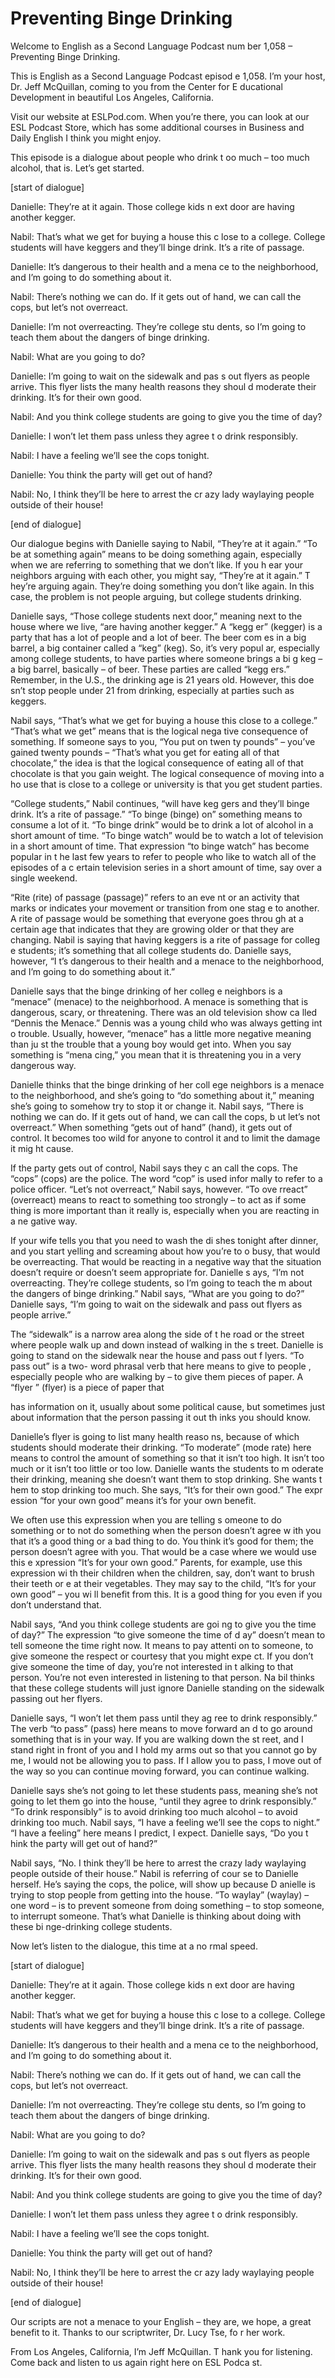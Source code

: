 # Preventing Binge Drinking

Welcome to English as a Second Language Podcast num ber 1,058 – Preventing Binge Drinking.  

This is English as a Second Language Podcast episod e 1,058. I’m your host, Dr. Jeff McQuillan, coming to you from the Center for E ducational Development in beautiful Los Angeles, California.  

Visit our website at ESLPod.com. When you’re there,  you can look at our ESL Podcast Store, which has some additional courses in  Business and Daily English I think you might enjoy. 

This episode is a dialogue about people who drink t oo much – too much alcohol, that is. Let’s get started. 

[start of dialogue] 

Danielle: They’re at it again. Those college kids n ext door are having another kegger.  

Nabil: That’s what we get for buying a house this c lose to a college. College students will have keggers and they’ll binge drink.  It’s a rite of passage. 

Danielle: It’s dangerous to their health and a mena ce to the neighborhood, and I’m going to do something about it. 

Nabil: There’s nothing we can do. If it gets out of  hand, we can call the cops, but let’s not overreact. 

Danielle: I’m not overreacting. They’re college stu dents, so I’m going to teach them about the dangers of binge drinking. 

Nabil: What are you going to do? 

Danielle: I’m going to wait on the sidewalk and pas s out flyers as people arrive. This flyer lists the many health reasons they shoul d moderate their drinking. It’s for their own good. 

Nabil: And you think college students are going to give you the time of day? 

Danielle: I won’t let them pass unless they agree t o drink responsibly.  

 Nabil: I have a feeling we’ll see the cops tonight.  

Danielle: You think the party will get out of hand?  

Nabil: No, I think they’ll be here to arrest the cr azy lady waylaying people outside of their house! 

[end of dialogue] 

Our dialogue begins with Danielle saying to Nabil, “They’re at it again.” “To be at something again” means to be doing something again,  especially when we are referring to something that we don’t like. If you h ear your neighbors arguing with each other, you might say, “They’re at it again.” T hey’re arguing again. They’re doing something you don’t like again. In this case,  the problem is not people arguing, but college students drinking.  

Danielle says, “Those college students next door,” meaning next to the house where we live, “are having another kegger.” A “kegg er” (kegger) is a party that has a lot of people and a lot of beer. The beer com es in a big barrel, a big container called a “keg” (keg). So, it’s very popul ar, especially among college students, to have parties where someone brings a bi g keg – a big barrel, basically – of beer. These parties are called “kegg ers.” Remember, in the U.S., the drinking age is 21 years old. However, this doe sn’t stop people under 21 from drinking, especially at parties such as keggers.  

Nabil says, “That’s what we get for buying a house this close to a college.” “That’s what we get” means that is the logical nega tive consequence of something. If someone says to you, “You put on twen ty pounds” – you’ve gained twenty pounds – “That’s what you get for eating all  of that chocolate,” the idea is that the logical consequence of eating all of that chocolate is that you gain weight. The logical consequence of moving into a ho use that is close to a college or university is that you get student parties.  

“College students,” Nabil continues, “will have keg gers and they’ll binge drink. It’s a rite of passage.” “To binge (binge) on” something  means to consume a lot of it. “To binge drink” would be to drink a lot of alcohol  in a short amount of time. “To binge watch” would be to watch a lot of television in a short amount of time. That expression “to binge watch” has become popular in t he last few years to refer to people who like to watch all of the episodes of a c ertain television series in a short amount of time, say over a single weekend. 

“Rite (rite) of passage (passage)” refers to an eve nt or an activity that marks or indicates your movement or transition from one stag e to another. A rite of passage would be something that everyone goes throu gh at a certain age that indicates that they are growing older or that they are changing. Nabil is saying that having keggers is a rite of passage for colleg e students; it’s something that all college students do. Danielle says, however, “I t’s dangerous to their health and a menace to the neighborhood, and I’m going to do something about it.”  

Danielle says that the binge drinking of her colleg e neighbors is a “menace” (menace) to the neighborhood. A menace is something  that is dangerous, scary, or threatening. There was an old television show ca lled “Dennis the Menace.” Dennis was a young child who was always getting int o trouble. Usually, however, “menace” has a little more negative meaning than ju st the trouble that a young boy would get into. When you say something is “mena cing,” you mean that it is threatening you in a very dangerous way.  

Danielle thinks that the binge drinking of her coll ege neighbors is a menace to the neighborhood, and she’s going to “do something about it,” meaning she’s going to somehow try to stop it or change it. Nabil  says, “There is nothing we can do. If it gets out of hand, we can call the cops, b ut let’s not overreact.” When something “gets out of hand” (hand), it gets out of  control. It becomes too wild for anyone to control it and to limit the damage it mig ht cause.  

If the party gets out of control, Nabil says they c an call the cops. The “cops” (cops) are the police. The word “cop” is used infor mally to refer to a police officer. “Let’s not overreact,” Nabil says, however. “To ove rreact” (overreact) means to react to something too strongly – to act as if some thing is more important than it really is, especially when you are reacting in a ne gative way.  

If your wife tells you that you need to wash the di shes tonight after dinner, and you start yelling and screaming about how you’re to o busy, that would be overreacting. That would be reacting in a negative way that the situation doesn’t require or doesn’t seem appropriate for. Danielle s ays, “I’m not overreacting. They’re college students, so I’m going to teach the m about the dangers of binge drinking.” Nabil says, “What are you going to do?” Danielle says, “I’m going to wait on the sidewalk and pass out flyers as people arrive.”  

The “sidewalk” is a narrow area along the side of t he road or the street where people walk up and down instead of walking in the s treet. Danielle is going to stand on the sidewalk near the house and pass out f lyers. “To pass out” is a two- word phrasal verb that here means to give to people , especially people who are walking by – to give them pieces of paper. A “flyer ” (flyer) is a piece of paper that  

has information on it, usually about some political  cause, but sometimes just about information that the person passing it out th inks you should know.  

Danielle’s flyer is going to list many health reaso ns, because of which students should moderate their drinking. “To moderate” (mode rate) here means to control the amount of something so that it isn’t too high. It isn’t too much or it isn’t too little or too low. Danielle wants the students to m oderate their drinking, meaning she doesn’t want them to stop drinking. She wants t hem to stop drinking too much. She says, “It’s for their own good.” The expr ession “for your own good” means it’s for your own benefit.  

We often use this expression when you are telling s omeone to do something or to not do something when the person doesn’t agree w ith you that it’s a good thing or a bad thing to do. You think it’s good for them;  the person doesn’t agree with you. That would be a case where we would use this e xpression “It’s for your own good.” Parents, for example, use this expression wi th their children when the children, say, don’t want to brush their teeth or e at their vegetables. They may say to the child, “It’s for your own good” – you wi ll benefit from this. It is a good thing for you even if you don’t understand that. 

Nabil says, “And you think college students are goi ng to give you the time of day?” The expression “to give someone the time of d ay” doesn’t mean to tell someone the time right now. It means to pay attenti on to someone, to give someone the respect or courtesy that you might expe ct. If you don’t give someone the time of day, you’re not interested in t alking to that person. You’re not even interested in listening to that person. Na bil thinks that these college students will just ignore Danielle standing on the sidewalk passing out her flyers.  

Danielle says, “I won’t let them pass until they ag ree to drink responsibly.” The verb “to pass” (pass) here means to move forward an d to go around something that is in your way. If you are walking down the st reet, and I stand right in front of you and I hold my arms out so that you cannot go by  me, I would not be allowing you to pass. If I allow you to pass, I move out of the way so you can continue moving forward, you can continue walking.  

Danielle says she’s not going to let these students  pass, meaning she’s not going to let them go into the house, “until they agree to  drink responsibly.” “To drink responsibly” is to avoid drinking too much alcohol – to avoid drinking too much. Nabil says, “I have a feeling we’ll see the cops to night.” “I have a feeling” here means I predict, I expect. Danielle says, “Do you t hink the party will get out of hand?”  

Nabil says, “No. I think they’ll be here to arrest the crazy lady waylaying people outside of their house.” Nabil is referring of cour se to Danielle herself. He’s saying the cops, the police, will show up because D anielle is trying to stop people from getting into the house. “To waylay” (waylay) –  one word – is to prevent someone from doing something – to stop someone, to interrupt someone. That’s what Danielle is thinking about doing with these bi nge-drinking college students.  

Now let’s listen to the dialogue, this time at a no rmal speed. 

[start of dialogue] 

Danielle: They’re at it again. Those college kids n ext door are having another kegger.  

Nabil: That’s what we get for buying a house this c lose to a college. College students will have keggers and they’ll binge drink.  It’s a rite of passage. 

Danielle: It’s dangerous to their health and a mena ce to the neighborhood, and I’m going to do something about it. 

Nabil: There’s nothing we can do. If it gets out of  hand, we can call the cops, but let’s not overreact. 

Danielle: I’m not overreacting. They’re college stu dents, so I’m going to teach them about the dangers of binge drinking. 

Nabil: What are you going to do? 

Danielle: I’m going to wait on the sidewalk and pas s out flyers as people arrive. This flyer lists the many health reasons they shoul d moderate their drinking. It’s for their own good. 

Nabil: And you think college students are going to give you the time of day? 

Danielle: I won’t let them pass unless they agree t o drink responsibly. 

Nabil: I have a feeling we’ll see the cops tonight.  

Danielle: You think the party will get out of hand?  

Nabil: No, I think they’ll be here to arrest the cr azy lady waylaying people outside of their house!  

 [end of dialogue] 

Our scripts are not a menace to your English – they  are, we hope, a great benefit to it. Thanks to our scriptwriter, Dr. Lucy Tse, fo r her work. 

From Los Angeles, California, I’m Jeff McQuillan. T hank you for listening. Come back and listen to us again right here on ESL Podca st. 

